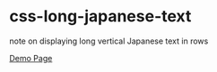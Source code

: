 # css-long-japanese-text
note on displaying long vertical Japanese text in rows

[Demo Page](https://liamst19.github.io/css-long-japanese-text/index.html)
